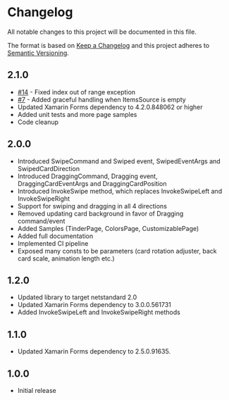 # Changelog

All notable changes to this project will be documented in this file.

The format is based on [Keep a Changelog](http://keepachangelog.com/) and this project adheres to [Semantic Versioning](http://semver.org/).

## 2.1.0

- [#14](https://github.com/markolazic88/SwipeCardView/issues/14) - Fixed index out of range exception
- [#7](https://github.com/markolazic88/SwipeCardView/issues/7) - Added graceful handling when ItemsSource is empty
- Updated Xamarin Forms dependency to 4.2.0.848062 or higher
- Added unit tests and more page samples
- Code cleanup

## 2.0.0

- Introduced SwipeCommand and Swiped event, SwipedEventArgs and SwipedCardDirection
- Introduced DraggingCommand, Dragging event, DraggingCardEventArgs and DraggingCardPosition
- Introduced InvokeSwipe method, which replaces InvokeSwipeLeft and InvokeSwipeRight
- Support for swiping and dragging in all 4 directions
- Removed updating card background in favor of Dragging command/event
- Added Samples (TinderPage, ColorsPage, CustomizablePage)
- Added full documentation
- Implemented CI pipeline
- Exposed many consts to be parameters (card rotation adjuster, back card scale, animation length etc.)

## 1.2.0

- Updated library to target netstandard 2.0
- Updated Xamarin Forms dependency to 3.0.0.561731
- Added InvokeSwipeLeft and InvokeSwipeRight methods

## 1.1.0

- Updated Xamarin Forms dependency to 2.5.0.91635.

## 1.0.0

- Initial release
